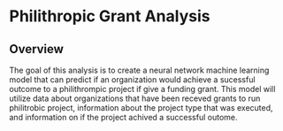 # Philithropic Grant Analysis

## Overview

The goal of this analysis is to create a neural network machine learning model that can predict if an  organization would achieve a sucessful outcome to a philithrompic project if give a funding grant. This model will utilize data about organizations that have been receved grants to run philitrobic project, information about the project type that was executed, and information on if the project achived a successful outome. 
